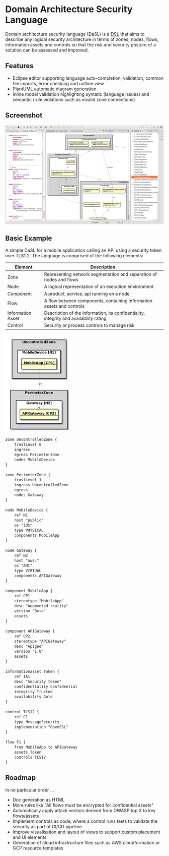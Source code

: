 # Domain Architecture Security Language 

Domain architecture security language (DaSL) is a [DSL](https://en.wikipedia.org/wiki/Domain-specific_language) that aims to describe any logical security architecture in terms of zones, nodes, flows, information assets and controls so that the risk and security posture of a solution can be assessed and improved.

## Features
* Eclipse editor supporting language auto-completion, validation, common file imports, error checking and outline view 
* PlantUML automatic diagram generation 
* Inline model validation highlighting syntatic (language issues) and semantic (rule violations such as invalid zone connections)

## Screenshot
![Dasl Editor](/org.sabsa.lsa.dasl.examples/daslview.png?raw=true "Dasl Editor")

## Basic Example

A simple DaSL for a mobile application calling an API using a security token over TLS1.2. The language is comprised of the following elements:

| Element | Description |
|---------|-------------|
| Zone | Representing network segmentation and separation of nodes and flows |
| Node | A logical representation of an execution environment |
| Component | A product, service, api running on a node  |
| Flow | A flow between components, containing information assets and controls |
| Information Asset | Description of the information, its confidentiality, integrity and availability rating |
| Control | Security or process controls to manage risk |

![Basic Example](/org.sabsa.lsa.dasl.examples/basic/basic.png?raw=true "Basic Example")

```
zone UncontrolledZone {
	trustLevel 0
	ingress 
	egress PerimeterZone
	nodes MobileDevice
}

zone PerimeterZone {
	trustLevel 1
	ingress UncontrolledZone
	egress
	nodes Gateway
}
	
node MobileDevice {
	ref N1
	host "public"
	os "iOS"
	type PHYSICAL
	components MobileApp
}

node Gateway {
	ref N2
	host "aws."
	os "AMI"
	type VIRTUAL
	components APIGateway
}

component MobileApp {
	ref CP1
	stereotype "MobileApp"
	desc "Augmented reality"
	version "Beta"
	assets
}

component APIGateway {
	ref CP2
	stereotype "APIGateway"
	desc "Apigee"
	version "1.0"
	assets
}

informationasset Token {
	ref IA1
	desc "Security token"
	confidentiality Confidential
	integrity Trusted
	availability Gold
}

control TLS12 {
	ref C1
	type MessageSecurity
	implementation "OpenSSL"
}

flow F1 {
	from MobileApp to APIGateway
	assets Token 
	controls TLS12
}
```
## Roadmap

In no particular order ...

* Doc generation as HTML
* More rules like "All flows must be encrypted for confidential assets"
* Automatically apply attack vectors derived from OWASP top X to key flows/assets
* Implement controls as code, where a control runs tests to validate the security as part of CI/CD pipeline
* Improve visualisation and layout of views to support custom placement and UI elements
* Generation of cloud infrastructure files such as AWS cloudformation or GCP resource templates

